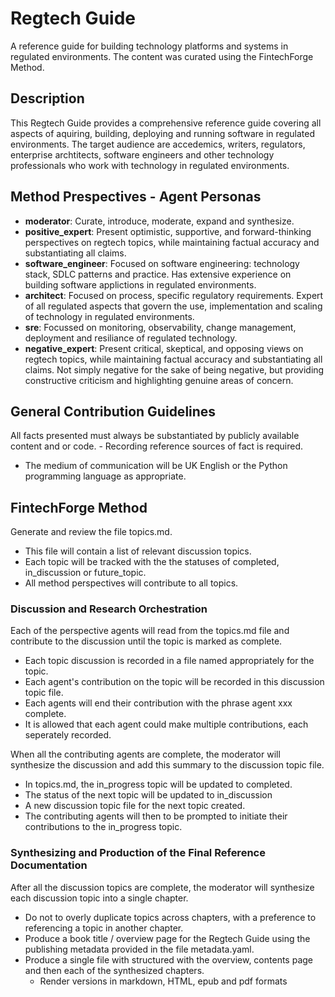 # Regtech Guide

A reference guide for building technology platforms and systems in regulated environments. The content was curated using the FintechForge Method.

## Description

This Regtech Guide provides a comprehensive reference guide covering all aspects of aquiring, building, deploying and running software in regulated environments. The target audience are accedemics, writers, regulators, enterprise archtitects, software engineers and other technology professionals who work with technology in regulated environments. 

## Method Prespectives - Agent Personas
- **moderator**: Curate, introduce, moderate, expand and synthesize.
- **positive_expert**: Present optimistic, supportive, and forward-thinking perspectives on regtech topics, while maintaining factual accuracy and substantiating all claims.
- **software_engineer**: Focused on software engineering: technology stack, SDLC patterns and practice. Has extensive experience on building software applictions in regulated environments. 
- **architect**: Focused on process, specific regulatory requirements. Expert of all regulated aspects that govern the use, implementation and scaling of technology in regulated environments.  
- **sre**: Focussed on monitoring, observability, change management, deployment and resiliance of regulated technology. 
- **negative_expert**: Present critical, skeptical, and opposing views on regtech topics, while maintaining factual accuracy and substantiating all claims. Not simply negative for the sake of being negative, but providing constructive criticism and highlighting genuine areas of concern.

## General Contribution Guidelines

All facts presented must always be substantiated by publicly available content and or code. - Recording reference sources of fact is required. 
- The medium of communication will be UK English or the Python programming language as appropriate.

## FintechForge Method

Generate and review the file topics.md. 
- This file will contain a list of relevant discussion topics. 
- Each topic will be tracked with the the statuses of completed, in_discussion or future_topic.
- All method perspectives will contribute to all topics.

### Discussion and Research Orchestration

Each of the perspective agents will read from the topics.md file and contribute to the discussion until the topic is marked as complete. 
- Each topic discussion is recorded in a file named appropriately for the topic. 
- Each agent's contribution on the topic will be recorded in this discussion topic file.
- Each agents will end their contribution with the phrase agent xxx complete.
- It is allowed that each agent could make multiple contributions, each seperately recorded.

When all the contributing agents are complete, the moderator will synthesize the discussion and add this summary to the discussion topic file.
- In topics.md, the in_progress topic will be updated to completed.
- The status of the next topic will be updated to in_discussion
- A new discussion topic file for the next topic created. 
- The contributing agents will then to be prompted to initiate their contributions to the in_progress topic.

### Synthesizing and Production of the Final Reference Documentation

After all the discussion topics are complete, the moderator will synthesize each discussion topic into a single chapter. 
- Do not to overly duplicate topics across chapters, with a preference to referencing a topic in another chapter.
- Produce a book title / overview page for the Regtech Guide using the publishing metadata provided in the file metadata.yaml.
- Produce a single file with structured with the overview, contents page and then each of the synthesized chapters.
    - Render versions in markdown, HTML, epub and pdf formats 
